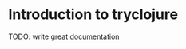 # Introduction to tryclojure

TODO: write [great documentation](http://jacobian.org/writing/what-to-write/)
